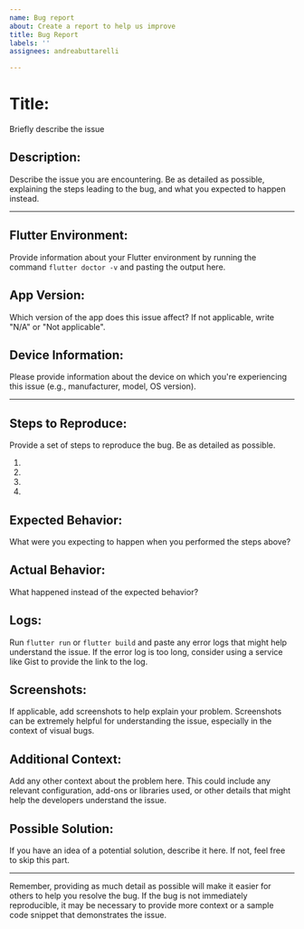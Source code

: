 ```yaml
---
name: Bug report
about: Create a report to help us improve
title: Bug Report
labels: ''
assignees: andreabuttarelli

---
```


# **Title:** 

Briefly describe the issue

## **Description:** 

Describe the issue you are encountering. Be as detailed as possible, explaining the steps leading to the bug, and what you expected to happen instead.

---

## **Flutter Environment:** 

Provide information about your Flutter environment by running the command `flutter doctor -v` and pasting the output here.

## **App Version:** 

Which version of the app does this issue affect? If not applicable, write "N/A" or "Not applicable".

## **Device Information:** 

Please provide information about the device on which you're experiencing this issue (e.g., manufacturer, model, OS version).

---

## **Steps to Reproduce:** 

Provide a set of steps to reproduce the bug. Be as detailed as possible.

1. 
2. 
3. 
4. 

## **Expected Behavior:** 

What were you expecting to happen when you performed the steps above?

## **Actual Behavior:** 

What happened instead of the expected behavior? 

## **Logs:** 

Run `flutter run` or `flutter build` and paste any error logs that might help understand the issue. If the error log is too long, consider using a service like Gist to provide the link to the log.

## **Screenshots:**

If applicable, add screenshots to help explain your problem. Screenshots can be extremely helpful for understanding the issue, especially in the context of visual bugs.

## **Additional Context:** 

Add any other context about the problem here. This could include any relevant configuration, add-ons or libraries used, or other details that might help the developers understand the issue.

## **Possible Solution:** 

If you have an idea of a potential solution, describe it here. If not, feel free to skip this part.

---

Remember, providing as much detail as possible will make it easier for others to help you resolve the bug. If the bug is not immediately reproducible, it may be necessary to provide more context or a sample code snippet that demonstrates the issue.
